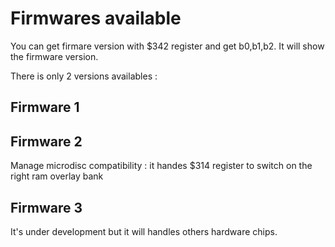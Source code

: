 # Firmwares available

You can get firmare version with $342 register and get b0,b1,b2. It will show the firmware version.

There is only 2 versions availables :

## Firmware 1

## Firmware 2

Manage microdisc compatibility : it handes $314 register to switch on the right ram overlay bank

## Firmware 3

It's under development but it will handles others hardware chips.